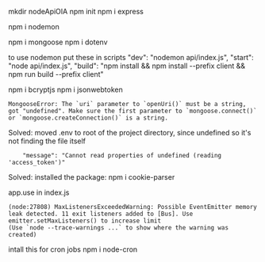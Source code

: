 mkdir nodeApiOIA
npm init
npm i express

npm i nodemon


npm i mongoose
npm i dotenv

to use nodemon put these in scripts
    "dev": "nodemon api/index.js",
    "start": "node api/index.js",
    "build": "npm install && npm install --prefix client && npm run build --prefix client"


npm i bcryptjs
npm i jsonwebtoken

```log
MongooseError: The `uri` parameter to `openUri()` must be a string, got "undefined". Make sure the first parameter to `mongoose.connect()` or `mongoose.createConnection()` is a string.
```
Solved:    moved .env to root of the project directory, since undefined so it's not finding the file itself

```log
    "message": "Cannot read properties of undefined (reading 'access_token')"
```
Solved:
installed the package:
npm i cookie-parser

app.use in index.js

```log
(node:27808) MaxListenersExceededWarning: Possible EventEmitter memory leak detected. 11 exit listeners added to [Bus]. Use emitter.setMaxListeners() to increase limit
(Use `node --trace-warnings ...` to show where the warning was created)
```


intall this for cron jobs
    npm i node-cron

